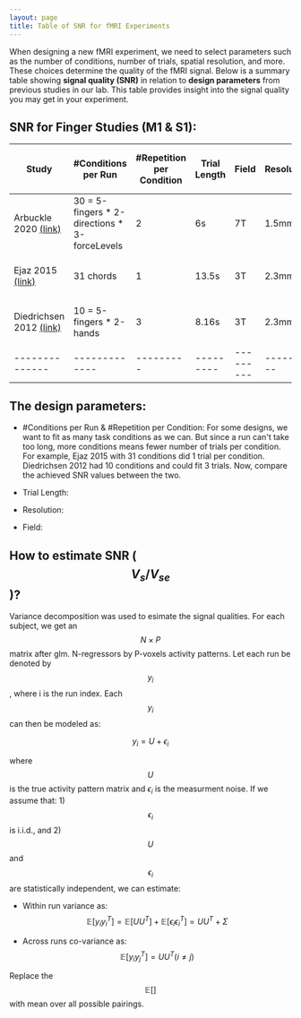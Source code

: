 ```yaml
---
layout: page
title: Table of SNR for fMRI Experiments
---
```


When designing a new fMRI experiment, we need to select parameters such as the number of conditions, number of trials, spatial resolution, and more. These choices determine the quality of the fMRI signal. Below is a summary table showing **signal quality (SNR)** in relation to **design parameters** from previous studies in our lab. This table provides insight into the signal quality you may get in your experiment.

## SNR for Finger Studies (M1 & S1):

| Study | #Conditions per Run | #Repetition per Condition | Trial Length | Field | Resolution | SNR ($$ V_s / V_{se}$$) |
|----------------|-------------|---------|---------|---------|---------|---------|
| Arbuckle 2020 <a href="https://www.jneurosci.org/content/40/48/9210" target="_blank">(link)</a> | 30 = 5-fingers * 2-directions * 3-forceLevels | 2 | 6s | 7T | 1.5mm | $$8.85\% \pm 1.05sem$$ |
| Ejaz 2015 <a href="https://www.nature.com/articles/nn.4038" target="_blank">(link)</a> | 31 chords | 1 | 13.5s | 3T | 2.3mm | $$3.26\% \pm 0.49sem$$ |
| Diedrichsen 2012 <a href="https://pmc.ncbi.nlm.nih.gov/articles/PMC3643717/" target="_blank">(link)</a> | 10 = 5-fingers * 2-hands | 3 | 8.16s | 3T | 2.3mm |  $$25.63\% \pm 4.09sem$$ |
| --------------|-------------|---------|---------|---------|---------|---------|


## The design parameters:

* #Conditions per Run & #Repetition per Condition: For some designs, we want to fit as many task conditions as we can. But since a run can't take too long, more conditions means fewer number of trials per condition. For example, Ejaz 2015 with 31 conditions did 1 trial per condition. Diedrichsen 2012 had 10 conditions and could fit 3 trials. Now, compare the achieved SNR values between the two. 

* Trial Length:

* Resolution:

* Field: 


## How to estimate SNR ($$ V_s / V_{se}$$)?

Variance decomposition was used to esimate the signal qualities. For each subject, we get an $$N \times P$$ matrix after glm. N-regressors by P-voxels activity patterns. Let each run be denoted by $$y_i$$, where i is the run index. Each $$y_i$$ can then be modeled as:

$$
y_i = U + \epsilon_i
$$

where $$U$$ is the true activity pattern matrix and $\epsilon_i$ is the measurment noise. If we assume that: 1) $$\epsilon_i$$ is i.i.d., and 2) $$U$$ and $$\epsilon_i$$ are statistically independent, we can estimate:

* Within run variance as:
$$
\mathbb{E}[y_i {y_i}^T] = \mathbb{E}[U U^T] + \mathbb{E}[\epsilon_i {\epsilon_i}^T] = UU^T + \Sigma
$$

* Across runs co-variance as:
$$
\mathbb{E}[y_i {y_j}^T] = UU^T (i \neq j)
$$

Replace the $$\mathbb{E}[]$$ with mean over all possible pairings.

